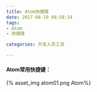 ```yaml
---
title: Atom快捷键
date: 2017-08-10 08:58:34
tags:
- Atom
- 快捷键

categories: 开发人员工具

---
```


#### Atom常用快捷键：
<!-- more -->
{% asset_img atom01.png Atom%}
